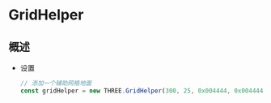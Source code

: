 # GridHelper

## 概述

+ 设置

  ```js
  // 添加一个辅助网格地面
  const gridHelper = new THREE.GridHelper(300, 25, 0x004444, 0x004444);
  ```
